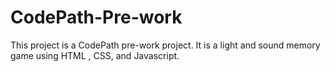 # CodePath-Pre-work
This project is a CodePath pre-work project. It is a light and sound memory game using HTML , CSS, and Javascript.

